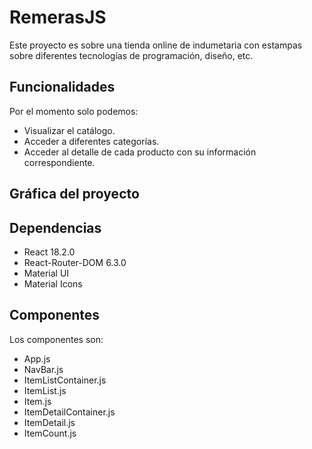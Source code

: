 # RemerasJS

Este proyecto es sobre una tienda online de indumetaria con estampas sobre diferentes tecnologías de programación, diseño, etc.

## Funcionalidades

Por el momento solo podemos:

- Visualizar el catálogo.
- Acceder a diferentes categorías.
- Acceder al detalle de cada producto con su información correspondiente.

## Gráfica del proyecto



## Dependencias

- React 18.2.0
- React-Router-DOM 6.3.0
- Material UI
- Material Icons

## Componentes

Los componentes son:

- App.js
- NavBar.js
- ItemListContainer.js
- ItemList.js
- Item.js
- ItemDetailContainer.js
- ItemDetail.js
- ItemCount.js